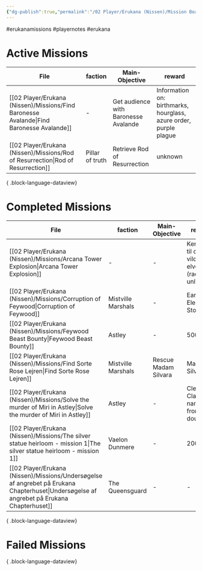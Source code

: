 ```yaml
---
{"dg-publish":true,"permalink":"/02 Player/Erukana (Nissen)/Mission Board/","tags":["erukanamissions","playernotes","erukana"]}
---
```



#erukanamissions #playernotes #erukana 



# Active Missions

| File                                                                                        | faction         | Main-Objective                       | reward                                                            |
| ------------------------------------------------------------------------------------------- | --------------- | ------------------------------------ | ----------------------------------------------------------------- |
| [[02 Player/Erukana (Nissen)/Missions/Find Baronesse Avalande\|Find Baronesse Avalande]] | \-              | Get audience with Baronesse Avalande | Information on: birthmarks, hourglass, azure order, purple plague |
| [[02 Player/Erukana (Nissen)/Missions/Rod of Resurrection\|Rod of Resurrection]]         | Pillar of truth | Retrieve Rod of Resurrection         | unknown                                                           |

{ .block-language-dataview}

# Completed Missions
| File                                                                                                                                          | faction            | Main-Objective       | reward                                       |
| --------------------------------------------------------------------------------------------------------------------------------------------- | ------------------ | -------------------- | -------------------------------------------- |
| [[02 Player/Erukana (Nissen)/Missions/Arcana Tower Explosion\|Arcana Tower Explosion]]                                                     | \-                 | \-                   | Kendskab til de vilde elvere (race unlocked) |
| [[02 Player/Erukana (Nissen)/Missions/Corruption of Feywood\|Corruption of Feywood]]                                                       | Mistville Marshals | \-                   | Earth Elemental Stone                        |
| [[02 Player/Erukana (Nissen)/Missions/Feywood Beast Bounty\|Feywood Beast Bounty]]                                                         | Astley             | \-                   | 500gp                                        |
| [[02 Player/Erukana (Nissen)/Missions/Find Sorte Rose Lejren\|Find Sorte Rose Lejren]]                                                     | Mistville Marshals | Rescue Madam Silvara | Madam Silvara                                |
| [[02 Player/Erukana (Nissen)/Missions/Solve the murder of Miri in Astley\|Solve the murder of Miri in Astley]]                             | Astley             | \-                   | Clearing Clarabel's name from doubt          |
| [[02 Player/Erukana (Nissen)/Missions/The silver statue heirloom - mission 1\|The silver statue heirloom - mission 1]]                     | Vaelon Dunmere     | \-                   | 200gp                                        |
| [[02 Player/Erukana (Nissen)/Missions/Undersøgelse af angrebet på Erukana Chapterhuset\|Undersøgelse af angrebet på Erukana Chapterhuset]] | The Queensguard    | \-                   | \-                                           |

{ .block-language-dataview}

# Failed Missions


{ .block-language-dataview}

